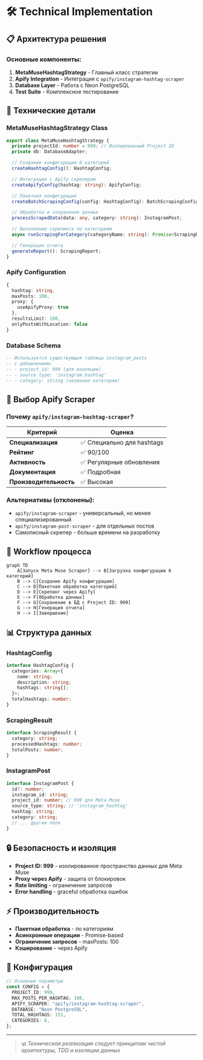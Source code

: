 # 🛠️ Technical Implementation

## 📋 **Архитектура решения**

### Основные компоненты:

1. **MetaMuseHashtagStrategy** - Главный класс стратегии
2. **Apify Integration** - Интеграция с `apify/instagram-hashtag-scraper`
3. **Database Layer** - Работа с Neon PostgreSQL
4. **Test Suite** - Комплексное тестирование

## 🔧 **Технические детали**

### MetaMuseHashtagStrategy Class

```typescript
export class MetaMuseHashtagStrategy {
  private projectId: number = 999; // Изолированный Project ID
  private db: DatabaseAdapter;

  // Создание конфигурации 6 категорий
  createHashtagConfig(): HashtagConfig;

  // Интеграция с Apify скрепером
  createApifyConfig(hashtag: string): ApifyConfig;

  // Пакетная конфигурация
  createBatchScrapingConfig(config: HashtagConfig): BatchScrapingConfig;

  // Обработка и сохранение данных
  processScrapedData(data: any, category: string): InstagramPost;

  // Выполнение скрепинга по категориям
  async runScrapingForCategory(categoryName: string): Promise<ScrapingResult>;

  // Генерация отчета
  generateReport(): ScrapingReport;
}
```

### Apify Configuration

```typescript
{
  hashtag: string,
  maxPosts: 100,
  proxy: {
    useApifyProxy: true
  },
  resultsLimit: 100,
  onlyPostsWithLocation: false
}
```

### Database Schema

```sql
-- Используется существующая таблица instagram_posts
-- с добавлением:
-- - project_id: 999 (для изоляции)
-- - source_type: 'instagram_hashtag'
-- - category: string (название категории)
```

## 🎯 **Выбор Apify Scraper**

### Почему `apify/instagram-hashtag-scraper`?

| Критерий               | Оценка                     |
| ---------------------- | -------------------------- |
| **Специализация**      | ✅ Специально для hashtags |
| **Рейтинг**            | ✅ 90/100                  |
| **Активность**         | ✅ Регулярные обновления   |
| **Документация**       | ✅ Подробная               |
| **Производительность** | ✅ Высокая                 |

### Альтернативы (отклонены):

- `apify/instagram-scraper` - универсальный, но менее специализированный
- `apify/instagram-post-scraper` - для отдельных постов
- Самописный скрепер - больше времени на разработку

## 🔄 **Workflow процесса**

```mermaid
graph TD
    A[Запуск Meta Muse Scraper] --> B[Загрузка конфигурации 6 категорий]
    B --> C[Создание Apify конфигурации]
    C --> D[Пакетная обработка категорий]
    D --> E[Скрепинг через Apify]
    E --> F[Обработка данных]
    F --> G[Сохранение в БД с Project ID: 999]
    G --> H[Генерация отчета]
    H --> I[Завершение]
```

## 📊 **Структура данных**

### HashtagConfig

```typescript
interface HashtagConfig {
  categories: Array<{
    name: string;
    description: string;
    hashtags: string[];
  }>;
  totalHashtags: number;
}
```

### ScrapingResult

```typescript
interface ScrapingResult {
  category: string;
  processedHashtags: number;
  totalPosts: number;
}
```

### InstagramPost

```typescript
interface InstagramPost {
  id?: number;
  instagram_id: string;
  project_id: number; // 999 для Meta Muse
  source_type: string; // 'instagram_hashtag'
  hashtag: string;
  category: string;
  // ... другие поля
}
```

## 🔒 **Безопасность и изоляция**

- **Project ID: 999** - изолированное пространство данных для Meta Muse
- **Proxy через Apify** - защита от блокировок
- **Rate limiting** - ограничение запросов
- **Error handling** - graceful обработка ошибок

## ⚡ **Производительность**

- **Пакетная обработка** - по категориям
- **Асинхронные операции** - Promise-based
- **Ограничение запросов** - maxPosts: 100
- **Кэширование** - через Apify

## 🔧 **Конфигурация**

```typescript
// Основные параметры
const CONFIG = {
  PROJECT_ID: 999,
  MAX_POSTS_PER_HASHTAG: 100,
  APIFY_SCRAPER: "apify/instagram-hashtag-scraper",
  DATABASE: "Neon PostgreSQL",
  TOTAL_HASHTAGS: 151,
  CATEGORIES: 6,
};
```

---

> 🕉️ _Техническая реализация следует принципам чистой архитектуры, TDD и изоляции данных_
